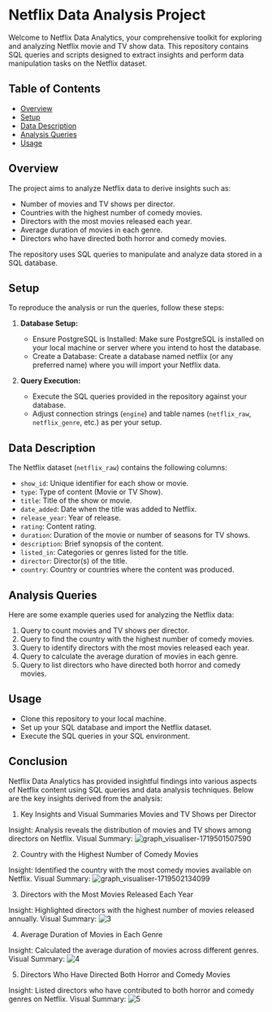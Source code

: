 # Netflix Data Analysis Project

Welcome to Netflix Data Analytics, your comprehensive toolkit for exploring and analyzing Netflix movie and TV show data. This repository contains SQL queries and scripts designed to extract insights and perform data manipulation tasks on the Netflix dataset.

## Table of Contents

- [Overview](#overview)
- [Setup](#setup)
- [Data Description](#data-description)
- [Analysis Queries](#analysis-queries)
- [Usage](#usage)

## Overview

The project aims to analyze Netflix data to derive insights such as:

- Number of movies and TV shows per director.
- Countries with the highest number of comedy movies.
- Directors with the most movies released each year.
- Average duration of movies in each genre.
- Directors who have directed both horror and comedy movies.

The repository uses SQL queries to manipulate and analyze data stored in a SQL database.

## Setup

To reproduce the analysis or run the queries, follow these steps:

1. **Database Setup:**
   - Ensure PostgreSQL is Installed: Make sure PostgreSQL is installed on your local machine or server where you intend to host the database.
   - Create a Database: Create a database named netflix (or any preferred name) where you will import your Netflix data.

2. **Query Execution:**
   - Execute the SQL queries provided in the repository against your database.
   - Adjust connection strings (`engine`) and table names (`netflix_raw`, `netflix_genre`, etc.) as per your setup.

## Data Description

The Netflix dataset (`netflix_raw`) contains the following columns:

- `show_id`: Unique identifier for each show or movie.
- `type`: Type of content (Movie or TV Show).
- `title`: Title of the show or movie.
- `date_added`: Date when the title was added to Netflix.
- `release_year`: Year of release.
- `rating`: Content rating.
- `duration`: Duration of the movie or number of seasons for TV shows.
- `description`: Brief synopsis of the content.
- `listed_in`: Categories or genres listed for the title.
- `director`: Director(s) of the title.
- `country`: Country or countries where the content was produced.

## Analysis Queries

Here are some example queries used for analyzing the Netflix data:

1. Query to count movies and TV shows per director.
2. Query to find the country with the highest number of comedy movies.
3. Query to identify directors with the most movies released each year.
4. Query to calculate the average duration of movies in each genre.
5. Query to list directors who have directed both horror and comedy movies.

## Usage

- Clone this repository to your local machine.
- Set up your SQL database and import the Netflix dataset.
- Execute the SQL queries in your SQL environment.
  
## Conclusion
Netflix Data Analytics has provided insightful findings into various aspects of Netflix content using SQL queries and data analysis techniques. 
Below are the key insights derived from the analysis:

1. Key Insights and Visual Summaries Movies and TV Shows per Director

Insight: Analysis reveals the distribution of movies and TV shows among directors on Netflix.
Visual Summary: 
![graph_visualiser-1719501507590](https://github.com/piyushsharda2803/Netflix-Data-Analytics/assets/87650893/90a4503e-4fa4-4d80-882d-e5dea031068e)


2. Country with the Highest Number of Comedy Movies

Insight: Identified the country with the most comedy movies available on Netflix.
Visual Summary: 
![graph_visualiser-1719502134099](https://github.com/piyushsharda2803/Netflix-Data-Analytics/assets/87650893/7e5a9513-866f-430f-85e0-d515eed571a7)

3. Directors with the Most Movies Released Each Year

Insight: Highlighted directors with the highest number of movies released annually.
Visual Summary: 
![3](https://github.com/piyushsharda2803/Netflix-Data-Analytics/assets/87650893/cbb17790-7d2e-478a-8898-2e0505db2be1)



4. Average Duration of Movies in Each Genre

Insight: Calculated the average duration of movies across different genres.
Visual Summary: 
![4](https://github.com/piyushsharda2803/Netflix-Data-Analytics/assets/87650893/40b34588-a5f0-42a7-858c-50c209b8f3d0)


5. Directors Who Have Directed Both Horror and Comedy Movies

Insight: Listed directors who have contributed to both horror and comedy genres on Netflix.
Visual Summary:
![5](https://github.com/piyushsharda2803/Netflix-Data-Analytics/assets/87650893/4a9351f7-b685-4f81-ad06-9246a7e580e4)

